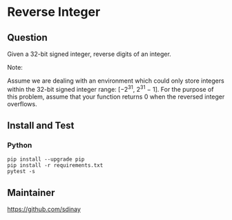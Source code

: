 # Reverse Integer

## Question

Given a 32-bit signed integer, reverse digits of an integer.

Note:

Assume we are dealing with an environment which could only store integers within the 32-bit signed integer range: [−2<sup>31</sup>,  2<sup>31</sup> − 1]. For the purpose of this problem, assume that your function returns 0 when the reversed integer overflows.

## Install and Test

### Python

```
pip install --upgrade pip
pip install -r requirements.txt
pytest -s
```

## Maintainer

https://github.com/sdinay
